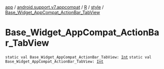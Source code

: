 [app](../../../index.md) / [android.support.v7.appcompat](../../index.md) / [R](../index.md) / [style](index.md) / [Base_Widget_AppCompat_ActionBar_TabView](./-base_-widget_-app-compat_-action-bar_-tab-view.md)

# Base_Widget_AppCompat_ActionBar_TabView

`static val Base_Widget_AppCompat_ActionBar_TabView: `[`Int`](https://kotlinlang.org/api/latest/jvm/stdlib/kotlin/-int/index.html)
`static val Base_Widget_AppCompat_ActionBar_TabView: `[`Int`](https://kotlinlang.org/api/latest/jvm/stdlib/kotlin/-int/index.html)